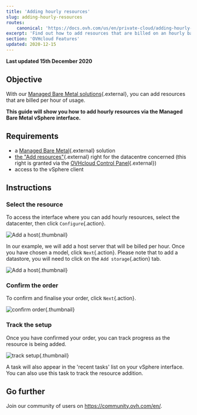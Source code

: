 ```yaml
---
title: 'Adding hourly resources'
slug: adding-hourly-resources
routes:
    canonical: 'https://docs.ovh.com/us/en/private-cloud/adding-hourly-resources/'
excerpt: 'Find out how to add resources that are billed on an hourly basis'
section: 'OVHcloud Features'
updated: 2020-12-15
---
```


**Last updated 15th December 2020**

## Objective

With our [Managed Bare Metal solutions](https://www.ovhcloud.com/en/managed-bare-metal/){.external}, you can add resources that are billed per hour of usage.

**This guide will show you how to add hourly resources via the Managed Bare Metal vSphere interface.**

## Requirements

- a [Managed Bare Metal](https://www.ovhcloud.com/en/managed-bare-metal/){.external} solution
- [the "Add resources"](../change-users-rights/){.external} right for the datacentre concerned (this right is granted via the [OVHcloud Control Panel](https://ca.ovh.com/auth/?action=gotomanager&from=https://www.ovh.com/world/&ovhSubsidiary=we){.external})
- access to the vSphere client

## Instructions

### Select the resource

To access the interface where you can add hourly resources, select the datacenter, then click `Configure`{.action}.

![Add a host](images/addhost_ess_01.png){.thumbnail}

In our example, we will add a host server that will be billed per hour. Once you have chosen a model, click `Next`{.action}. Please note that to add a datastore, you will need to click on the `Add storage`{.action} tab.

![Add a host](images/addhost_ess_02.png){.thumbnail}


### Confirm the order

To confirm and finalise your order, click `Next`{.action}.

![confirm order](images/addhost_ess_03.png){.thumbnail}

### Track the setup

Once you have confirmed your order, you can track progress as the resource is being added.

![track setup](images/addhost_ess_04.png){.thumbnail}

A task will also appear in the 'recent tasks' list on your vSphere interface. You can also use this task to track the resource addition.

## Go further

Join our community of users on <https://community.ovh.com/en/>.